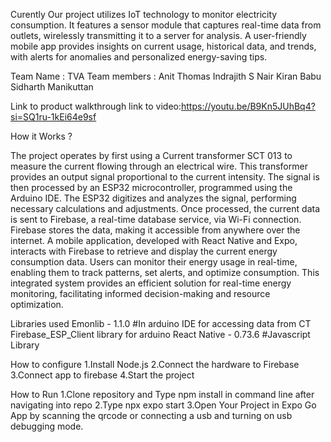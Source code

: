 Curently
Our project utilizes IoT technology to monitor electricity consumption. 
It features a sensor module that captures real-time data from outlets, wirelessly transmitting it to a server for analysis. 
A user-friendly mobile app provides insights on current usage, historical data, and trends, with alerts for anomalies and personalized energy-saving tips.

Team Name : TVA
Team members : 
Anit Thomas
Indrajith S Nair
Kiran Babu
Sidharth Manikuttan

Link to product walkthrough
link to video:https://youtu.be/B9Kn5JUhBq4?si=SQ1ru-1kEi64e9sf

How it Works ?

The project operates by first using a Current transformer SCT 013 to measure the current flowing through an electrical wire. 
This transformer provides an output signal proportional to the current intensity. The signal is then processed by an ESP32 
microcontroller, programmed using the Arduino IDE. The ESP32 digitizes and analyzes the signal, performing necessary calculations 
and adjustments. Once processed, the current data is sent to Firebase, a real-time database service, via Wi-Fi connection. Firebase 
stores the data, making it accessible from anywhere over the internet. A mobile application, developed with React Native and Expo, 
interacts with Firebase to retrieve and display the current energy consumption data. Users can monitor their energy usage in real-time, 
enabling them to track patterns, set alerts, and optimize consumption. This integrated system provides an efficient solution for 
real-time energy monitoring, facilitating informed decision-making and resource optimization.

Libraries used
Emonlib - 1.1.0 #In arduino IDE for accessing data from CT
Firebase_ESP_Client library for arduino 
React Native - 0.73.6 #Javascript Library

How to configure
1.Install Node.js
2.Connect the hardware to Firebase
3.Connect app to firebase
4.Start the project


How to Run
1.Clone repository and Type npm install in command line after navigating into repo
2.Type npx expo start
3.Open Your Project in Expo Go App by scanning the qrcode or connecting a usb and turning on usb debugging mode.
